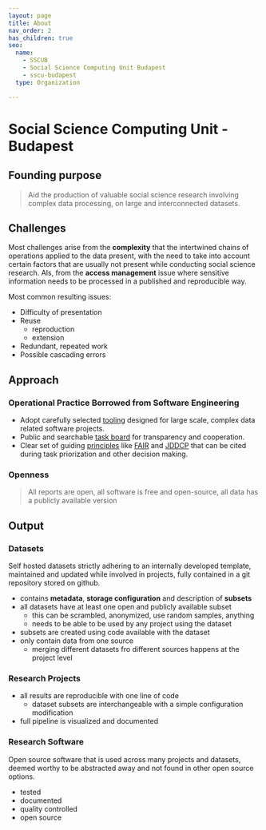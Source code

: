 ```yaml
---
layout: page
title: About
nav_order: 2
has_children: true
seo:
  name: 
    - SSCUB
    - Social Science Computing Unit Budapest
    - sscu-budapest
  type: Organization

---
```


# **S**ocial **S**cience **C**omputing **U**nit - **B**udapest

## Founding purpose

> Aid the production of valuable social science research involving complex data processing, on large and interconnected datasets.


## Challenges

Most challenges arise from the **complexity** that the intertwined chains of operations applied to the data present, with the need to take into account certain factors that are usually not present while conducting social science research. Als, from the **access management** issue where sensitive information needs to be processed in a published and reproducible way.

Most common resulting issues:

- Difficulty of presentation
- Reuse
  - reproduction
  - extension
- Redundant, repeated work
- Possible cascading errors


## Approach

### Operational Practice Borrowed from Software Engineering

- Adopt carefully selected [tooling](/tooling) designed for large scale, complex data related software projects.
- Public and searchable [task board](https://github.com/orgs/sscu-budapest/projects/1) for transparency and cooperation.
- Clear set of guiding [principles](/principles) like [FAIR](https://www.nature.com/articles/sdata201618.pdf) and [JDDCP](https://www.force11.org/datacitationprinciples) that can be cited during task priorization and other decision making.

### Openness

> All reports are open, all software is free and open-source, all data has a publicly available version


## Output

### Datasets

Self hosted datasets strictly adhering to an internally developed template, maintained and updated while involved in projects, fully contained in a git repository stored on github.

- contains **metadata**, **storage configuration** and description of **subsets**
- all datasets have at least one open and publicly available subset
  - this can be scrambled, anonymized, use random samples, anything
  - needs to be able to be used by any project using the dataset
- subsets are created using code available with the dataset
- only contain data from one source
  - merging different datasets fro different sources happens at the project level


### Research Projects



- all results are reproducible with one line of code
  - dataset subsets are interchangeable with a simple configuration modification
- full pipeline is visualized and documented


### Research Software

Open source software that is used across many projects and datasets, deemed worthy to be abstracted away and not found in other open source options.

- tested
- documented
- quality controlled
- open source

